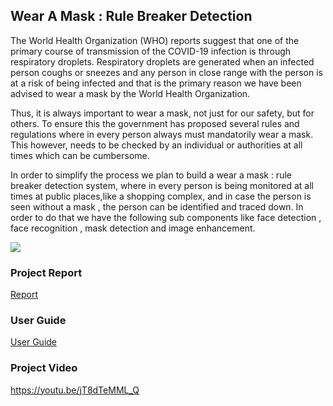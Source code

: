 ## Wear A Mask : Rule Breaker Detection

The World Health Organization (WHO) reports suggest that one of the primary course of transmission of the COVID-19 infection is through respiratory droplets.
Respiratory droplets are generated when an infected person coughs or sneezes and any person in close range with the person is at a risk of being infected and that is the primary reason we have been advised to wear a mask by the World Health Organization. 

Thus, it is always important to wear a mask, not just for our safety, but for others. To ensure this the government has proposed several rules and regulations where in every person always must mandatorily wear a mask. This however, needs to be checked by an individual or authorities at all times which can be cumbersome. 

In order to simplify the process we plan to build a wear a mask : rule breaker detection system, where in every person is being monitored at all times at public places,like a shopping complex, and in case the person is seen without a mask , the person can be identified and traced down. In order to do that we have the following sub components like face detection , face recognition , mask detection and image enhancement.

![](https://github.com/YWQQQQQQ/PRS_prj/blob/main/Images/Prj.png)

### Project Report 
[Report](https://github.com/YWQQQQQQ/PRS_prj/blob/main/Project%20Report/PRS_Project%20Report.pdf)
### User Guide 
[User Guide](https://github.com/YWQQQQQQ/PRS_prj/blob/main/UserGuide.pdf)
### Project Video 
https://youtu.be/jT8dTeMML_Q
